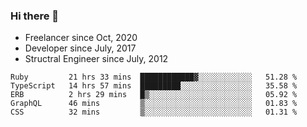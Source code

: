 ### Hi there 👋

- Freelancer since Oct, 2020
- Developer since July, 2017
- Structral Engineer since July, 2012

<!--START_SECTION:waka-->
```text
Ruby         21 hrs 33 mins  ████████████▓░░░░░░░░░░░░   51.28 % 
TypeScript   14 hrs 57 mins  █████████░░░░░░░░░░░░░░░░   35.58 % 
ERB          2 hrs 29 mins   █▒░░░░░░░░░░░░░░░░░░░░░░░   05.92 % 
GraphQL      46 mins         ▒░░░░░░░░░░░░░░░░░░░░░░░░   01.83 % 
CSS          32 mins         ▒░░░░░░░░░░░░░░░░░░░░░░░░   01.31 % 
```
<!--END_SECTION:waka-->
